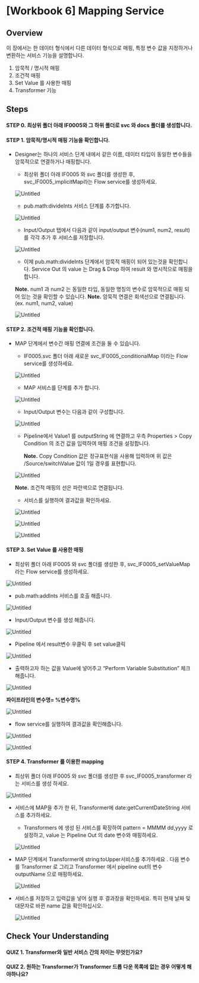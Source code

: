 # [Workbook 6] Mapping Service

## Overview

이 장에서는 한 데이터 형식에서 다른 데이터 형식으로 매핑, 특정 변수 값을 지정하거나 변환하는 서비스 기능을 설명합니다.

1. 암묵적 / 명시적 매핑
2. 조건적 매핑
3. Set Value 를 사용한 매핑
4. Transformer 기능


## Steps

#### STEP 0. 최상위 폴더 아래 IF0005와 그 하위 폴더로 svc 와 docs 폴더를 생성합니다. 

#### STEP 1. 암묵적/명시적 매핑 기능을 확인합니다.
    
- Designer는 하나의 서비스 단계 내에서 같은 이름, 데이터 타입이 동일한 변수들을 암묵적으로 연결하거나 매핑합니다. 

  - 최상위 폴더 아래 IF0005 와 svc 폴더를 생성한 후, svc_IF0005_implicitMap라는 Flow service를 생성하세요. 
    
  ![Untitled](%5BWorkbook%206%5D%20Mapping%20Service%2032520d2f4376462f83bb53b45e0694d8/Untitled.png)
    
  - pub.math:divideInts 서비스 단계를 추가합니다.

  ![Untitled](%5BWorkbook%206%5D%20Mapping%20Service%2032520d2f4376462f83bb53b45e0694d8/Untitled%201.png)
    
  - Input/Output 탭에서 다음과 같이 input/output 변수(num1, num2, result) 를 각각 추가 후 서비스를 저장합니다.

  ![Untitled](%5BWorkbook%206%5D%20Mapping%20Service%2032520d2f4376462f83bb53b45e0694d8/Untitled%202.png)
    
  - 이제 pub.math:divideInts 단계에서 암묵적 매핑이 되어 있는것을 확인합니다. Service Out 의 value 는 Drag & Drop 하여 result 와 명시적으로 매핑을 합니다.
  
  **Note.** num1 과 num2 는 동일한 타입, 동일한 명칭의 변수로 암묵적으로 매핑 되어 있는 것을 확인할 수 있습니다.
  **Note.** 암묵적 연결은 회색선으로 연결됩니다. (ex. num1, num2, value)
  
  ![Untitled](%5BWorkbook%206%5D%20Mapping%20Service%2032520d2f4376462f83bb53b45e0694d8/Untitled%203.png)

    
     

#### STEP 2. 조건적 매핑 기능을 확인합니다.

- MAP 단계에서 변수간 매핑 연결에 조건을 둘 수 있습니다.

  - IF0005.svc 폴더 아래 새로운 svc_IF0005_conditionalMap 이라는 Flow service를 생성하세요. 
    
  ![Untitled](%5BWorkbook%206%5D%20Mapping%20Service%2032520d2f4376462f83bb53b45e0694d8/Untitled%204.png)
    
  - MAP 서비스를 단계를 추가 합니다.

  ![Untitled](%5BWorkbook%206%5D%20Mapping%20Service%2032520d2f4376462f83bb53b45e0694d8/Untitled%205.png)
    
  - Input/Output 변수는 다음과 같이 구성합니다.

  ![Untitled](%5BWorkbook%206%5D%20Mapping%20Service%2032520d2f4376462f83bb53b45e0694d8/Untitled%206.png)
    
  - Pipeline에서 Value1 를 outputString 에 연결하고 우측 Properties > Copy Condition 의 조건 값을 입력하여 매핑 조건을 설정합니다.
  
    **Note.** Copy Condition 값은 정규표현식을 사용해 입력하며 위 값은 /Source/switchValue 값이 1일 경우를 표현합니다.
  

  ![Untitled](%5BWorkbook%206%5D%20Mapping%20Service%2032520d2f4376462f83bb53b45e0694d8/Untitled%207.png)
    
  **Note.** 조건적 매핑의 선은 파란색으로 연결됩니다.
  
    
  - 서비스를 실행하여 결과값을 확인하세요.

  ![Untitled](%5BWorkbook%206%5D%20Mapping%20Service%2032520d2f4376462f83bb53b45e0694d8/Untitled%208.png)

  ![Untitled](%5BWorkbook%206%5D%20Mapping%20Service%2032520d2f4376462f83bb53b45e0694d8/Untitled%209.png)

  ![Untitled](%5BWorkbook%206%5D%20Mapping%20Service%2032520d2f4376462f83bb53b45e0694d8/Untitled%2010.png)
    




#### STEP 3. Set Value 를 사용한 매핑

  - 최상위 폴더 아래 IF0005 와 svc 폴더를 생성한 후,  svc_IF0005_setValueMap라는 Flow service를 생성하세요.
    
  ![Untitled](%5BWorkbook%206%5D%20Mapping%20Service%2032520d2f4376462f83bb53b45e0694d8/Untitled%2012.png)
    
  - pub.math:addInts 서비스를 호출 해줍니다.

  ![Untitled](%5BWorkbook%206%5D%20Mapping%20Service%2032520d2f4376462f83bb53b45e0694d8/Untitled%2013.png)
    
  - Input/Output 변수를 생성 해줍니다.

  ![Untitled](%5BWorkbook%206%5D%20Mapping%20Service%2032520d2f4376462f83bb53b45e0694d8/Untitled%2014.png)
    
  - Pipeline 에서 result변수 우클릭 후 set value클릭
    
  ![Untitled](%5BWorkbook%206%5D%20Mapping%20Service%2032520d2f4376462f83bb53b45e0694d8/Untitled%2015.png)

  - 출력하고자 하는 값을 Value에 넣어주고 “Perform Variable Substitution” 체크해줍니다.
    
  ![Untitled](%5BWorkbook%206%5D%20Mapping%20Service%2032520d2f4376462f83bb53b45e0694d8/Untitled%2016.png)

  **파이프라인의 변수명= %변수명%**

  ![Untitled](%5BWorkbook%206%5D%20Mapping%20Service%2032520d2f4376462f83bb53b45e0694d8/Untitled%2017.png)

  - flow service를 실행하여 결과값을 확인해줍니다.
    
  ![Untitled](%5BWorkbook%206%5D%20Mapping%20Service%2032520d2f4376462f83bb53b45e0694d8/Untitled%2018.png)

  ![Untitled](%5BWorkbook%206%5D%20Mapping%20Service%2032520d2f4376462f83bb53b45e0694d8/Untitled%2019.png)  
  


#### STEP 4. Transformer 를 이용한 mapping

  - 최상위 폴더 아래 IF0005 와 svc 폴더를 생성한 후 svc_IF0005_transformer 라는 서비스를 생성 하세요.

![Untitled](%5BWorkbook%206%5D%20Mapping%20Service%2032520d2f4376462f83bb53b45e0694d8/Untitled%2021.png)  

  - 서비스에 MAP을 추가 한 뒤, Transformer에 date:getCurrentDateString 서비스를 추가하세요.
      - Transformers 에 생성 된 서비스를 확장하여 pattern = MMMM dd,yyyy 로 설정하고, value 는 Pipeline Out 의 date 변수와 매핑하세요.

    ![Untitled](%5BWorkbook%206%5D%20Mapping%20Service%2032520d2f4376462f83bb53b45e0694d8/98514b54-25bd-45e5-876a-0b79e7c9a500.png)    

  - MAP 단계에서 Transformer에 string:toUpper서비스를 추가하세요 . 다음 변수를 Transformer 로 그리고 Transformer 에서 pipeline out의 변수 outputName 으로 매핑하세요.
  
    ![Untitled](%5BWorkbook%206%5D%20Mapping%20Service%2032520d2f4376462f83bb53b45e0694d8/Untitled%2022.png)  

  - 서비스를 저장하고 입력값을 넣어 실행 후 결과창을 확인하세요. 특히 현재 날짜 및 대문자로 바뀐 name 값을 확인하십시오.
  
    ![Untitled](%5BWorkbook%206%5D%20Mapping%20Service%2032520d2f4376462f83bb53b45e0694d8/Untitled%2023.png)  

## Check Your Understanding

#### QUIZ 1. Transformer와 일반 서비스 간의 차이는 무엇인가요?

#### QUIZ 2. 원하는 Transformer가 Transformer 드롭 다운 목록에 없는 경우 어떻게 해야하나요?
